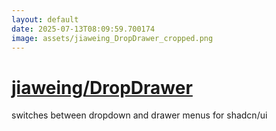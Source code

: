 ```yaml
---
layout: default
date: 2025-07-13T08:09:59.700174
image: assets/jiaweing_DropDrawer_cropped.png
---
```


# [jiaweing/DropDrawer](https://github.com/jiaweing/DropDrawer)

switches between dropdown and drawer menus for shadcn/ui
